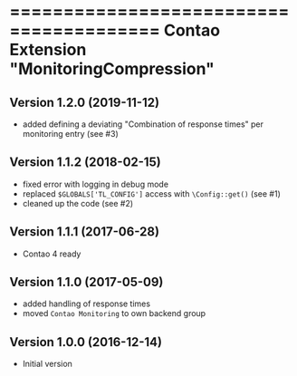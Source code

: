 ========================================
Contao Extension "MonitoringCompression"
========================================

Version 1.2.0 (2019-11-12)
--------------------------
- added defining a deviating "Combination of response times" per monitoring entry (see #3)

Version 1.1.2 (2018-02-15)
--------------------------
- fixed error with logging in debug mode
- replaced `$GLOBALS['TL_CONFIG']` access with `\Config::get()` (see #1)
- cleaned up the code (see #2)

Version 1.1.1 (2017-06-28)
--------------------------
- Contao 4 ready

Version 1.1.0 (2017-05-09)
--------------------------
- added handling of response times
- moved `Contao Monitoring` to own backend group

Version 1.0.0 (2016-12-14)
--------------------------
- Initial version